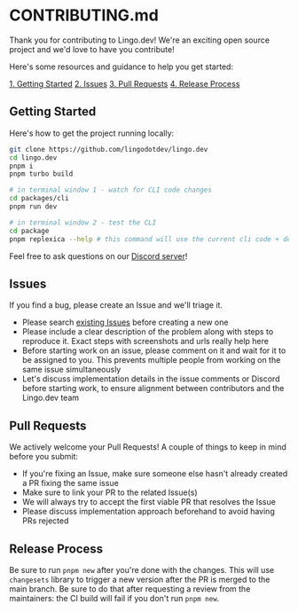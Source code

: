 # CONTRIBUTING.md

Thank you for contributing to Lingo.dev! We're an exciting open source project and we'd love to have you contribute!

Here's some resources and guidance to help you get started:

[1. Getting Started](#getting-started)
[2. Issues](#issues)
[3. Pull Requests](#pull-requests)
[4. Release Process](#release-process)

## Getting Started

Here's how to get the project running locally:

```bash
git clone https://github.com/lingodotdev/lingo.dev
cd lingo.dev
pnpm i
pnpm turbo build

# in terminal window 1 - watch for CLI code changes
cd packages/cli
pnpm run dev

# in terminal window 2 - test the CLI
cd package
pnpm replexica --help # this command will use the current cli code + demo config from ./package/i18n.json
```

Feel free to ask questions on our [Discord server](https://lingo.dev/go/discord)!

## Issues

If you find a bug, please create an Issue and we'll triage it.

- Please search [existing Issues](https://github.com/lingodotdev/lingo.dev/issues) before creating a new one
- Please include a clear description of the problem along with steps to reproduce it. Exact steps with screenshots and urls really help here
- Before starting work on an issue, please comment on it and wait for it to be assigned to you. This prevents multiple people from working on the same issue simultaneously
- Let's discuss implementation details in the issue comments or Discord before starting work, to ensure alignment between contributors and the Lingo.dev team

## Pull Requests

We actively welcome your Pull Requests! A couple of things to keep in mind before you submit:

- If you're fixing an Issue, make sure someone else hasn't already created a PR fixing the same issue
- Make sure to link your PR to the related Issue(s)
- We will always try to accept the first viable PR that resolves the Issue
- Please discuss implementation approach beforehand to avoid having PRs rejected

## Release Process

Be sure to run `pnpm new` after you're done with the changes. This will use `changesets` library to trigger a new version after the PR is merged to the main branch. Be sure to do that after requesting a review from the maintainers: the CI build will fail if you don't run `pnpm new`.
